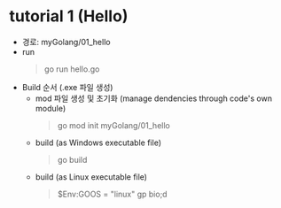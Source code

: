 # tutorial 1 (Hello)

- 경로: myGolang/01_hello
- run
  > go run hello.go
- Build 순서 (.exe 파일 생성)
  - mod 파일 생성 및 초기화 (manage dendencies through code's own module)
    > go mod init myGolang/01_hello
  - build (as Windows executable file)
    > go build
  - build (as Linux executable file)
    > $Env:GOOS = "linux"
    > gp bio;d
